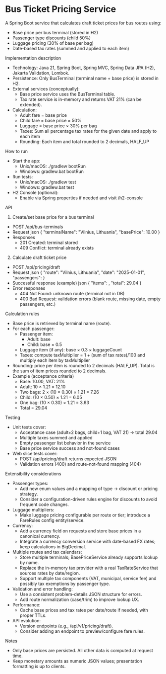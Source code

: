 # Bus Ticket Pricing Service

A Spring Boot service that calculates draft ticket prices for bus routes using:
- Base price per bus terminal (stored in H2)
- Passenger type discounts (child 50%)
- Luggage pricing (30% of base per bag)
- Date-based tax rates (summed and applied to each item)

Implementation description

- Technology: Java 21, Spring Boot, Spring MVC, Spring Data JPA (H2), Jakarta Validation, Lombok.
- Persistence: Only BusTerminal (terminal name + base price) is stored in H2.
- External services (conceptually):
    - Base price service uses the BusTerminal table.
    - Tax rate service is in-memory and returns VAT 21% (can be extended).
- Calculation:
    - Adult fare = base price
    - Child fare = base price × 50%
    - Luggage = base price × 30% per bag
    - Taxes: Sum all percentage tax rates for the given date and apply to each item
    - Rounding: Each item and total rounded to 2 decimals, HALF_UP

How to run

- Start the app:
    - Unix/macOS: ./gradlew bootRun
    - Windows: gradlew.bat bootRun
- Run tests:
    - Unix/macOS: ./gradlew test
    - Windows: gradlew.bat test
- H2 Console (optional):
    - Enable via Spring properties if needed and visit /h2-console

API

1) Create/set base price for a bus terminal
- POST /api/bus-terminals
- Request
  json { "terminalName": "Vilnius, Lithuania", "basePrice": 10.00 }
- Responses
    - 201 Created: terminal stored
    - 409 Conflict: terminal already exists
2) Calculate draft ticket price
- POST /api/pricing/draft
- Request
  json { "route": "Vilnius, Lithuania", "date": "2025-01-01", "passengers": }
- Successful response (example)
  json { "items": , "total": 29.04 }
- Error responses
    - 404 Not Found: unknown route (terminal not in DB)
    - 400 Bad Request: validation errors (blank route, missing date, empty passengers, etc.)

Calculation rules

- Base price is retrieved by terminal name (route).
- For each passenger:
    - Passenger item:
        - Adult: base
        - Child: base × 0.5
    - Luggage item (if any): base × 0.3 × luggageCount
    - Taxes: compute taxMultiplier = 1 + (sum of tax rates)/100 and multiply each item by taxMultiplier
- Rounding: price per item is rounded to 2 decimals (HALF_UP). Total is the sum of item prices rounded to 2 decimals.
- Example (acceptance criteria)
    - Base: 10.00, VAT: 21%
    - Adult: 10 × 1.21 = 12.10
    - Two bags: 2 × (10 × 0.30) × 1.21 = 7.26
    - Child: (10 × 0.50) × 1.21 = 6.05
    - One bag: (10 × 0.30) × 1.21 = 3.63
    - Total = 29.04

Testing

- Unit tests cover:
    - Acceptance case (adult+2 bags, child+1 bag, VAT 21) → total 29.04
    - Multiple taxes summed and applied
    - Empty passenger list behavior in the service
    - Base price service success and not-found cases
- Web slice tests cover:
    - POST /api/pricing/draft returns expected JSON
    - Validation errors (400) and route-not-found mapping (404)

Extensibility considerations

- Passenger types:
    - Add new enum values and a mapping of type → discount or pricing strategy.
    - Consider a configuration-driven rules engine for discounts to avoid frequent code changes.
- Luggage multipliers:
    - Make luggage pricing configurable per route or tier; introduce a FareRules config entity/service.
- Currency:
    - Add a currency field on requests and store base prices in a canonical currency.
    - Integrate a currency conversion service with date-based FX rates; keep calculations in BigDecimal.
- Multiple routes and tax calendars:
    - Store multiple terminals; BasePriceService already supports lookup by name.
    - Replace the in-memory tax provider with a real TaxRateService that sources rates by date/region.
    - Support multiple tax components (VAT, municipal, service fee) and possibly tax exemptions by passenger type.
- Validation and error handling:
    - Use a consistent problem-details JSON structure for errors.
    - Add route normalization (case/trim) to improve lookup UX.
- Performance:
    - Cache base prices and tax rates per date/route if needed, with proper TTLs.
- API evolution:
    - Version endpoints (e.g., /api/v1/pricing/draft).
    - Consider adding an endpoint to preview/configure fare rules.

Notes

- Only base prices are persisted. All other data is computed at request time.
- Keep monetary amounts as numeric JSON values; presentation formatting is up to clients.

